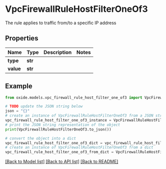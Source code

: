 # VpcFirewallRuleHostFilterOneOf3

The rule applies to traffic from/to a specific IP address

## Properties

Name | Type | Description | Notes
------------ | ------------- | ------------- | -------------
**type** | **str** |  | 
**value** | **str** |  | 

## Example

```python
from oxide.models.vpc_firewall_rule_host_filter_one_of3 import VpcFirewallRuleHostFilterOneOf3

# TODO update the JSON string below
json = "{}"
# create an instance of VpcFirewallRuleHostFilterOneOf3 from a JSON string
vpc_firewall_rule_host_filter_one_of3_instance = VpcFirewallRuleHostFilterOneOf3.from_json(json)
# print the JSON string representation of the object
print(VpcFirewallRuleHostFilterOneOf3.to_json())

# convert the object into a dict
vpc_firewall_rule_host_filter_one_of3_dict = vpc_firewall_rule_host_filter_one_of3_instance.to_dict()
# create an instance of VpcFirewallRuleHostFilterOneOf3 from a dict
vpc_firewall_rule_host_filter_one_of3_from_dict = VpcFirewallRuleHostFilterOneOf3.from_dict(vpc_firewall_rule_host_filter_one_of3_dict)
```
[[Back to Model list]](../README.md#documentation-for-models) [[Back to API list]](../README.md#documentation-for-api-endpoints) [[Back to README]](../README.md)


